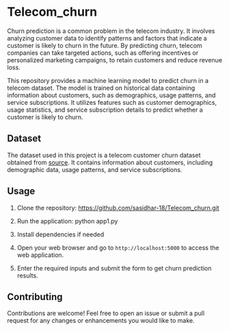 # Telecom_churn

Churn prediction is a common problem in the telecom industry.
It involves analyzing customer data to identify patterns and factors that indicate a customer is likely to churn in the future.
By predicting churn, telecom companies can take targeted actions, such as offering incentives or personalized marketing campaigns, to retain customers and reduce revenue loss.

This repository provides a machine learning model to predict churn in a telecom dataset. The model is trained on historical data containing information about customers, such as demographics, usage patterns, and service subscriptions. It utilizes features such as customer demographics, usage statistics, and service subscription details to predict whether a customer is likely to churn.


## Dataset

The dataset used in this project is a telecom customer churn dataset obtained from [source]([link](https://www.kaggle.com/datasets/shilongzhuang/telecom-customer-churn-by-maven-analytics)). 
It contains information about customers, including demographic data, usage patterns, and service subscriptions.

## Usage

1. Clone the repository: https://github.com/sasidhar-18/Telecom_churn.git

2. Run the application: python app1.py

3. Install dependencies if needed

4. Open your web browser and go to `http://localhost:5000` to access the web application.

5. Enter the required inputs and submit the form to get churn prediction results.

## Contributing

Contributions are welcome! Feel free to open an issue or submit a pull request for any changes or enhancements you would like to make.


